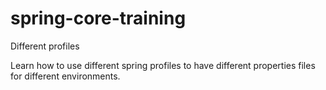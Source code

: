 # spring-core-training

Different profiles

Learn how to use different spring profiles to have different properties files for different environments.